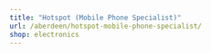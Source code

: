 ```yaml
---
title: "Hotspot (Mobile Phone Specialist)"
url: /aberdeen/hotspot-mobile-phone-specialist/
shop: electronics
---
```

